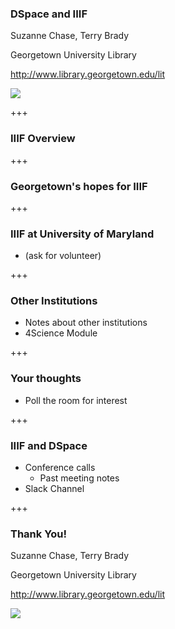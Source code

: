 ### DSpace and IIIF

Suzanne Chase, Terry Brady

Georgetown University Library

http://www.library.georgetown.edu/lit

![](https://www.library.georgetown.edu/sites/default/files/library-logo.png)

+++

### IIIF Overview

+++

### Georgetown's hopes for IIIF

+++

### IIIF at University of Maryland

* (ask for volunteer)

+++

### Other Institutions

* Notes about other institutions
* 4Science Module

+++

### Your thoughts

* Poll the room for interest

+++


### IIIF and DSpace

* Conference calls
  * Past meeting notes
* Slack Channel

+++

### Thank You!

Suzanne Chase, Terry Brady

Georgetown University Library

http://www.library.georgetown.edu/lit

![](https://www.library.georgetown.edu/sites/default/files/library-logo.png)
